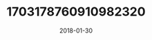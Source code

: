 ---
title: "1703178760910982320"
image: "2018-01-30 06.39.11 1703178760910982320_46248401"
date: "2018-01-30"
type: "photo"
---